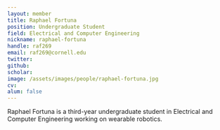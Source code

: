 ```yaml
---
layout: member
title: Raphael Fortuna
position: Undergraduate Student
field: Electrical and Computer Engineering
nickname: raphael-fortuna
handle: raf269
email: raf269@cornell.edu
twitter:
github:
scholar:
image: /assets/images/people/raphael-fortuna.jpg
cv:
alum: false
---
```

Raphael Fortuna is a third-year undergraduate student in Electrical and Computer Engineering working on wearable robotics.
